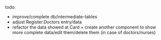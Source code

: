 todo:
  - improve/complete db/intermediate-tables
  - adjust Register.Doctors entry/data
  - refactor the data showed at Card + create another component to show more complete data/edit them/delete them (in case of doctors/nurses)
